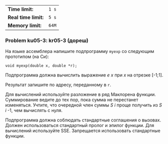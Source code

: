 |                      |       |
|----------------------|-------|
| **Time limit:**      | `1 s` |
| **Real time limit:** | `5 s` |
| **Memory limit:**    | `64M` |


### Problem ku05-3: kr05-3 (дореш)

На языке ассемблера напишите подпрограмму `myexp` со следующим
прототипом (на Си):

    
    
    void myexp(double x, double *r);

Подпрограмма должна вычислить выражение _e_ _x_ при _x_ на
отрезке [-1;1].

Результат запишите по адресу, переданному в `r`.

Для вычислений используйте разложение в ряд Маклорена функции.
Суммирование ведите до тех пор, пока сумма не перестанет
изменяться. Учтите, что очередной член суммы _S_ _i_ проще
получить из _S_ _i_ -1, чем вычислять с нуля.

Подпрограмма должна соблюдать стандартные соглашения о вызовах.
Должен использоваться стандартный пролог и эпилог функции. Для
вычислений используйте SSE. Запрещается использовать стандартные
функции.

